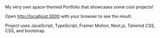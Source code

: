 My very own space-themed Portfolio that showcases some cool projects!

Open [http://localhost:3000](http://localhost:3000) with your browser to see the result.

Project uses JavaScript, TypeScript, Framer Motion, Next.js, Tailwind CSS, CSS, and bootstrap.